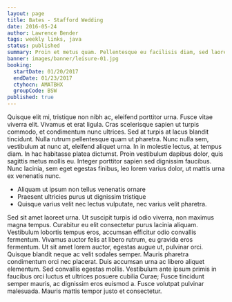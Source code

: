 ```yaml
---
layout: page
title: Bates - Stafford Wedding
date: 2016-05-24
author: Lawrence Bender
tags: weekly links, java
status: published
summary: Proin et metus quam. Pellentesque eu facilisis diam, sed laoreet.
banner: images/banner/leisure-01.jpg
booking:
  startDate: 01/20/2017
  endDate: 01/23/2017
  ctyhocn: AMATBHX
  groupCode: BSW
published: true
---
```

Quisque elit mi, tristique non nibh ac, eleifend porttitor urna. Fusce vitae viverra elit. Vivamus et erat ligula. Cras scelerisque sapien ut turpis commodo, et condimentum nunc ultrices. Sed at turpis at lacus blandit tincidunt. Nulla rutrum pellentesque quam ut pharetra. Nunc nulla sem, vestibulum at nunc at, eleifend aliquet urna. In in molestie lectus, at tempus diam. In hac habitasse platea dictumst. Proin vestibulum dapibus dolor, quis sagittis metus mollis eu. Integer porttitor sapien sed dignissim faucibus. Nunc lacinia, sem eget egestas finibus, leo lorem varius dolor, ut mattis urna ex venenatis nunc.

* Aliquam ut ipsum non tellus venenatis ornare
* Praesent ultricies purus ut dignissim tristique
* Quisque varius velit nec lectus vulputate, nec varius velit pharetra.

Sed sit amet laoreet urna. Ut suscipit turpis id odio viverra, non maximus magna tempus. Curabitur eu elit consectetur purus lacinia aliquam. Vestibulum lobortis tempus eros, accumsan efficitur odio convallis fermentum. Vivamus auctor felis at libero rutrum, eu gravida eros fermentum. Ut sit amet lorem auctor, egestas augue ut, pulvinar orci. Quisque blandit neque ac velit sodales semper. Mauris pharetra condimentum orci nec placerat. Duis accumsan urna ac libero aliquet elementum. Sed convallis egestas mollis. Vestibulum ante ipsum primis in faucibus orci luctus et ultrices posuere cubilia Curae; Fusce tincidunt semper mauris, ac dignissim eros euismod a. Fusce volutpat pulvinar malesuada. Mauris mattis tempor justo et consectetur.

